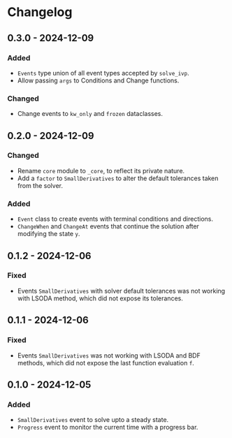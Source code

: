 # Changelog

## 0.3.0 - 2024-12-09

### Added

- `Events` type union of all event types accepted by `solve_ivp`.
- Allow passing `args` to Conditions and Change functions.

### Changed

- Change events to `kw_only` and `frozen` dataclasses.

## 0.2.0 - 2024-12-09

### Changed

- Rename `core` module to `_core`, to reflect its private nature.
- Add a `factor` to `SmallDerivatives` to alter the default tolerances taken from the solver.

### Added

- `Event` class to create events with terminal conditions and directions.
- `ChangeWhen` and `ChangeAt` events that continue the solution after modifying the state `y`.

## 0.1.2 - 2024-12-06

### Fixed

- Events `SmallDerivatives` with solver default tolerances was not working with LSODA method,
  which did not expose its tolerances.

## 0.1.1 - 2024-12-06

### Fixed

- Events `SmallDerivatives` was not working with LSODA and BDF methods,
  which did not expose the last function evaluation `f`.

## 0.1.0 - 2024-12-05

### Added

- `SmallDerivatives` event to solve upto a steady state.
- `Progress` event to monitor the current time with a progress bar.
